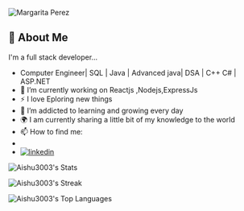 
![Margarita Perez](https://github.com/Aishu3003/Aishu3003/assets/75210793/ce559adb-9680-4186-8b1c-c2226c336221)

## 🚀 About Me
I'm a full stack developer...

- Computer Engineer| SQL | Java | Advanced java| DSA | C++ C# | ASP.NET
- 🔭 I’m currently working on Reactjs ,Nodejs,ExpressJs
- :zap: I love  Eploring new things
- 🌱 I’m addicted to learning and growing every day
- :earth_africa: I am currently sharing a little bit of my knowledge to the world
- 📫 How to find me:
- 
- [![linkedin](https://img.shields.io/badge/linkedin-0A66C2?style=for-the-badge&logo=linkedin&logoColor=white)](https://www.linkedin.com/in/aishwarya-chaudhari1205/)

![Aishu3003's Stats](https://github-readme-stats.vercel.app/api?username=Aishu3003&theme=highcontrast&show_icons=true&hide_border=true&count_private=true)

![Aishu3003's Streak](https://github-readme-streak-stats.herokuapp.com/?user=Aishu3003&theme=highcontrast&hide_border=true)

![Aishu3003's Top Languages](https://github-readme-stats.vercel.app/api/top-langs/?username=Aishu3003&theme=highcontrast&show_icons=true&hide_border=true&layout=compact)

